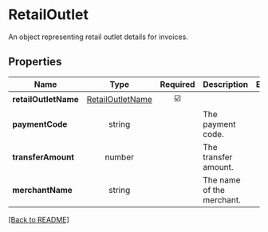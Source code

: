 # RetailOutlet

An object representing retail outlet details for invoices.

## Properties

| Name | Type | Required | Description | Examples |
|------------|:-------------:|:-------------:|-------------|:-------------:|
| **retailOutletName** | [RetailOutletName](RetailOutletName.md) | ☑️ |  | | |
**paymentCode** | string |  | The payment code. | | |
**transferAmount** | number |  | The transfer amount. | | |
**merchantName** | string |  | The name of the merchant. | | |



[[Back to README]](../../README.md)